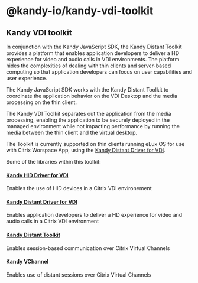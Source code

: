 # @kandy-io/kandy-vdi-toolkit
## Kandy VDI toolkit

In conjunction with the Kandy JavaScript SDK, the Kandy Distant Toolkit provides a platform that enables application developers to deliver a HD experience for video and audio calls in VDI environments. The platform hides the complexities of dealing with thin clients and server-based computing so that application developers can focus on user capabilities and user experience.

The Kandy JavaScript SDK works with the Kandy Distant Toolkit to coordinate the application behavior on the VDI Desktop and the media processing on the thin client.

The Kandy VDI Toolkit separates out the application from the media processing, enabling the application to be securely deployed in the managed environment while not impacting performance by running the media between the thin client and the virtual desktop.

The Toolkit is currently supported on thin clients running eLux OS for use with Citrix Worspace App, using the [Kandy Distant Driver for VDI](https://github.com/Kandy-IO/kandy-distant-vdi/).

Some of the libraries within this toolkit:

#### [Kandy HID Driver for VDI](https://github.com/Kandy-IO/kandy-hid-vdi/)

Enables the use of HID devices in a Citrix VDI environement

#### [Kandy Distant Driver for VDI](https://github.com/Kandy-IO/kandy-distant-vdi/)

Enables application developers to deliver a HD experience for video and audio calls in a Citrix VDI environment

#### [Kandy Distant Toolkit](https://github.com/Kandy-IO/kandy-distant-toolkit/)

Enables session-based communication over Citrix Virtual Channels

#### Kandy VChannel

Enables use of distant sessions over Citrix Virtual Channels
